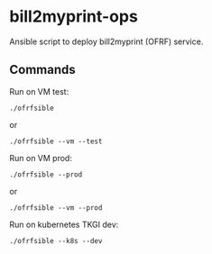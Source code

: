 # bill2myprint-ops
Ansible script to deploy bill2myprint (OFRF) service.

Commands
---------

Run on VM test:
```
./ofrfsible
```
or
```
./ofrfsible --vm --test
```

Run on VM prod:
```
./ofrfsible --prod
```
or
```
./ofrfsible --vm --prod
```

Run on kubernetes TKGI dev:
```
./ofrfsible --k8s --dev
```
